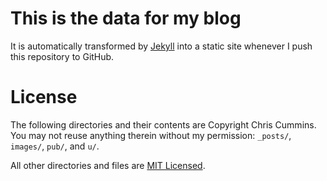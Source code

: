 # This is the data for my blog

It is automatically transformed by [Jekyll](http://github.com/mojombo/jekyll)
into a static site whenever I push this repository to GitHub.

# License

The following directories and their contents are Copyright Chris Cummins. You
may not reuse anything therein without my permission:
`_posts/`,
`images/`,
`pub/`, and
`u/`.

All other directories and files are
[MIT Licensed](http://opensource.org/licenses/MIT).
